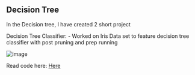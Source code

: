 ## Decision Tree 

In the Decision tree, I have created 2 short project 

Decision Tree Classifier: - Worked on Iris Data set to feature decision tree classifier with post pruning and prep running

![image](https://github.com/ParthDave111/ParthDave111.github.io/assets/123885634/43ce7574-1ff9-4890-98ab-d1cf07c45588)

Read code here: [Here](https://github.com/ParthDave111/Data-Science-/blob/main/Machine%20Learning/Decesion_Tree.ipynb)

